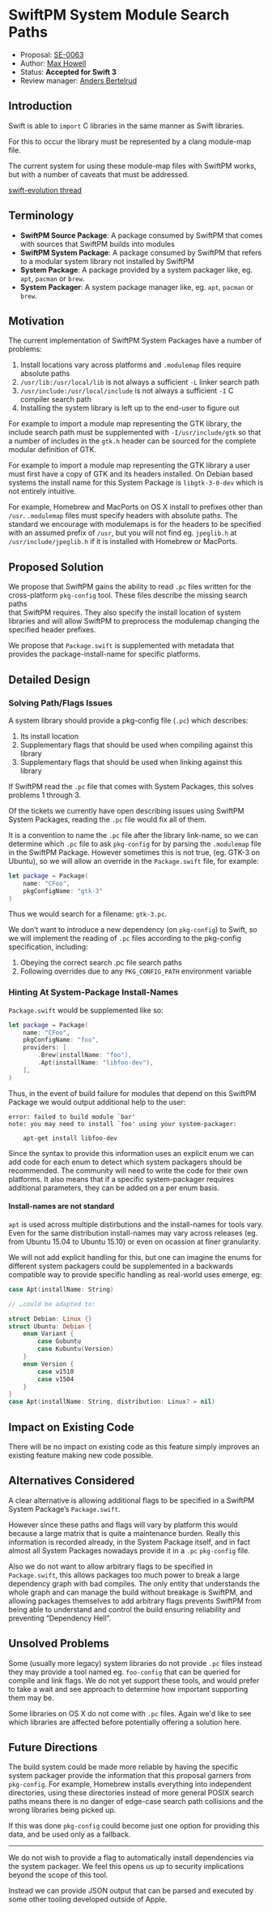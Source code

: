 # SwiftPM System Module Search Paths

* Proposal: [SE-0063](https://github.com/apple/swift-evolution/blob/master/proposals/0063-swiftpm-system-module-search-paths.md)
* Author: [Max Howell](https://github.com/mxcl)
* Status: **Accepted for Swift 3**
* Review manager: [Anders Bertelrud](https://github.com/abertelrud)


## Introduction

Swift is able to `import` C libraries in the same manner as Swift libraries.

For this to occur the library must be represented by a clang module-map file.

The current system for using these module-map files with SwiftPM works, but with
a number of caveats that must be addressed.


[swift-evolution thread](https://lists.swift.org/pipermail/swift-evolution/Week-of-Mon-20160321/013201.html)


## Terminology

* **SwiftPM Source Package**: A package consumed by SwiftPM that comes with sources that SwiftPM builds into modules
* **SwiftPM System Package**: A package consumed by SwiftPM that refers to a modular system library not installed by SwiftPM
* **System Package**: A package provided by a system packager like, eg. `apt`, `pacman` or `brew`.
* **System Packager**: A system package manager like, eg. `apt`, `pacman` or `brew`.


## Motivation

The current implementation of SwiftPM System Packages have a number of problems:

 1. Install locations vary across platforms and `.modulemap` files require absolute paths
 2. `/usr/lib:/usr/local/lib` is not always a sufficient `-L` linker search path
 3. `/usr/include:/usr/local/include` is not always a sufficient `-I` C compiler search path
 4. Installing the system library is left up to the end-user to figure out

For example to import a module map representing the GTK library, the include search
path must be supplemented with `-I/usr/include/gtk` so that a number of includes in
the `gtk.h` header can be sourced for the complete modular definition of GTK.

For example to import a module map representing the GTK library a user must first have
a copy of GTK and its headers installed. On Debian based systems the install name for
this System Package is `libgtk-3-0-dev` which is not entirely intuitive.

For example, Homebrew and MacPorts on OS X install to prefixes other than `/usr`.
`.modulemap` files must specify headers with absolute paths. The standard we
encourage with modulemaps is for the headers to  be specified with an assumed
prefix of `/usr`, but you will not find eg. `jpeglib.h` at `/usr/include/jpeglib.h`
if it is installed with Homebrew or MacPorts.


## Proposed Solution

We propose that SwiftPM gains the ability to read `.pc` files written for the
cross-platform `pkg-config` tool. These files describe the missing search paths		
that SwiftPM requires. They also specify the install location of system libraries
and will allow SwiftPM to preprocess the modulemap changing the specified header 
prefixes.

We propose that `Package.swift` is supplemented with metadata that provides the
package-install-name for specific platforms.


## Detailed Design

### Solving Path/Flags Issues

A system library should provide a pkg-config file (`.pc`) which describes:

 1. Its install location
 2. Supplementary flags that should be used when compiling against this library
 3. Supplementary flags that should be used when linking against this library

If SwiftPM read the `.pc` file that comes with System Packages, this solves problems 1 through 3.

Of the tickets we currently have open describing issues using SwiftPM System Packages,
reading the `.pc` file would fix all of them.

It is a convention to name the `.pc` file after the library link-name, so we can determine
which `.pc` file to ask `pkg-config` for by parsing the `.modulemap` file in the SwiftPM Package.
However sometimes this is not true, (eg. GTK-3 on Ubuntu), so we will allow an override in
the `Package.swift` file, for example:

```swift
let package = Package(
    name: "CFoo",
    pkgConfigName: "gtk-3"
)
```

Thus we would search for a filename: `gtk-3.pc`.

We don’t want to introduce a new dependency (on `pkg-config`) to Swift, so we will
implement the reading of `.pc` files according to the pkg-config specification, including:

 1. Obeying the correct search .pc file search paths
 2. Following overrides due to any `PKG_CONFIG_PATH` environment variable


### Hinting At System-Package Install-Names

`Package.swift` would be supplemented like so:

```swift
let package = Package(
    name: "CFoo",
    pkgConfigName: "foo",
    providers: [
        .Brew(installName: "foo"),
        .Apt(installName: "libfoo-dev"),
    ],
)
```

Thus, in the event of build failure for modules that depend on this
SwiftPM Package we would output additional help to the user:

```
error: failed to build module `bar'
note: you may need to install `foo' using your system-packager:

    apt-get install libfoo-dev
```

Since the syntax to provide this information uses an explicit enum we can
add code for each enum to detect which system packagers should be 
recommended. The community will need to write the code for their own
platforms. It also means that if a specific system-packager requires additional
parameters, they can be added on a per enum basis.

#### Install-names are not standard

`apt` is used across multiple distirbutions and the install-names for
tools vary. Even for the same distribution install-names may vary
across releases (eg. from Ubuntu 15.04 to Ubuntu 15.10) or even on
ocassion at finer granularity.

We will not add explicit handling for this, but one can imagine the
enums for different system packagers could be supplemented in a backwards
compatible way to provide specific handling as real-world uses emerge, eg:

```swift
case Apt(installName: String)

// …could be adapted to:

struct Debian: Linux {}
struct Ubuntu: Debian {
    enum Variant {
        case Gubuntu
        case Kubuntu(Version)
    }
    enum Version {
        case v1510
        case v1504
    }
}
case Apt(installName: String, distribution: Linux? = nil)
```

## Impact on Existing Code

There will be no impact on existing code as this feature simply improves
an existing feature making new code possible.


## Alternatives Considered

A clear alternative is allowing additional flags to be specified in a SwiftPM System Package’s `Package.swift`.

However since these paths and flags will vary by platform this would because a large matrix that is quite a maintenance burden. Really this information is recorded already, in the System Package itself, and in fact almost all System Packages nowadays provide it in a `.pc` `pkg-config` file.

Also we do not want to allow arbitrary flags to be specified in `Package.swift`, this allows packages too much power
to break a large dependency graph with bad compiles. The only entity that understands the whole graph and can manage
the build without breakage is SwiftPM, and allowing packages themselves to add arbitrary flags prevents SwiftPM from
being able to understand and control the build ensuring reliability and preventing “Dependency Hell”.


## Unsolved Problems

Some (usually more legacy) system libraries do not provide `.pc` files instead they may provide
a tool named eg. `foo-config` that can be queried for compile and link flags. We do not yet
support these tools, and would prefer to take a wait and see approach to determine how
important supporting them may be.

Some libraries on OS X do not come with `.pc` files. Again we'd like to see which libraries
are affected before potentially offering a solution here.


## Future Directions

The build system could be made more reliable by having the specific system packager provide the information that this
proposal garners from `pkg-config`. For example, Homebrew installs everything into independent directories, using these
directories instead of more general POSIX search paths means there is no danger of edge-case search path collisions and the wrong libraries being picked up.

If this was done `pkg-config` could become just one option for providing this data, and be used only as a fallback.

---

We do not wish to provide a flag to automatically install dependencies via the
system packager. We feel this opens us up to security implications beyond the
scope of this tool.

Instead we can provide JSON output that can be parsed and executed by some
other tooling developed outside of Apple.
